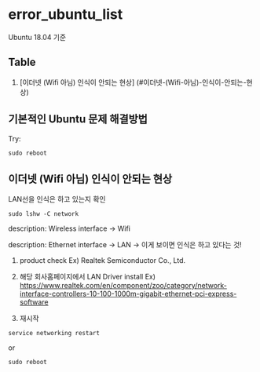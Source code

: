 # error_ubuntu_list
Ubuntu 18.04 기준 

## Table
1. [이더넷 (Wifi 아님) 인식이 안되는 현상] (#이더넷-(Wifi-아님)-인식이-안되는-현상)

## 기본적인 Ubuntu 문제 해결방법
Try:
```
sudo reboot
```
## 이더넷 (Wifi 아님) 인식이 안되는 현상

LAN선을 인식은 하고 있는지 확인
```
sudo lshw -C network
```
description: Wireless interface -> Wifi

description: Ethernet interface -> LAN -> 이게 보이면 인식은 하고 있다는 것!

1. product check
Ex) Realtek Semiconductor Co., Ltd.

2. 해당 회사홈페이지에서 LAN Driver install
Ex) https://www.realtek.com/en/component/zoo/category/network-interface-controllers-10-100-1000m-gigabit-ethernet-pci-express-software

3. 재시작
```
service networking restart
```
or
```
sudo reboot
```

